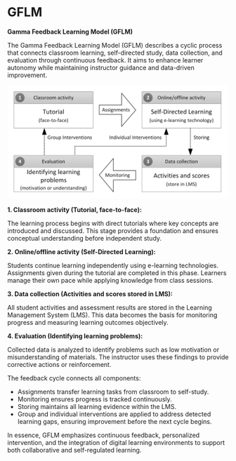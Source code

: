 # GFLM

**Gamma Feedback Learning Model (GFLM)**

The Gamma Feedback Learning Model (GFLM) describes a cyclic process that connects classroom learning, self-directed study, data collection, and evaluation through continuous feedback. It aims to enhance learner autonomy while maintaining instructor guidance and data-driven improvement.

<img src="Documentation/gflm model.jpg" alt="Ilustrasi Irigasi" width="600"/>

**1. Classroom activity (Tutorial, face-to-face):**

The learning process begins with direct tutorials where key concepts are introduced and discussed. This stage provides a foundation and ensures conceptual understanding before independent study.

**2. Online/offline activity (Self-Directed Learning):**

Students continue learning independently using e-learning technologies. Assignments given during the tutorial are completed in this phase. Learners manage their own pace while applying knowledge from class sessions.

**3. Data collection (Activities and scores stored in LMS):**

All student activities and assessment results are stored in the Learning Management System (LMS). This data becomes the basis for monitoring progress and measuring learning outcomes objectively.

**4. Evaluation (Identifying learning problems):**

Collected data is analyzed to identify problems such as low motivation or misunderstanding of materials. The instructor uses these findings to provide corrective actions or reinforcement.

The feedback cycle connects all components:

- Assignments transfer learning tasks from classroom to self-study.
- Monitoring ensures progress is tracked continuously.
- Storing maintains all learning evidence within the LMS.
- Group and individual interventions are applied to address detected learning gaps, ensuring improvement before the next cycle begins.

In essence, GFLM emphasizes continuous feedback, personalized intervention, and the integration of digital learning environments to support both collaborative and self-regulated learning.
